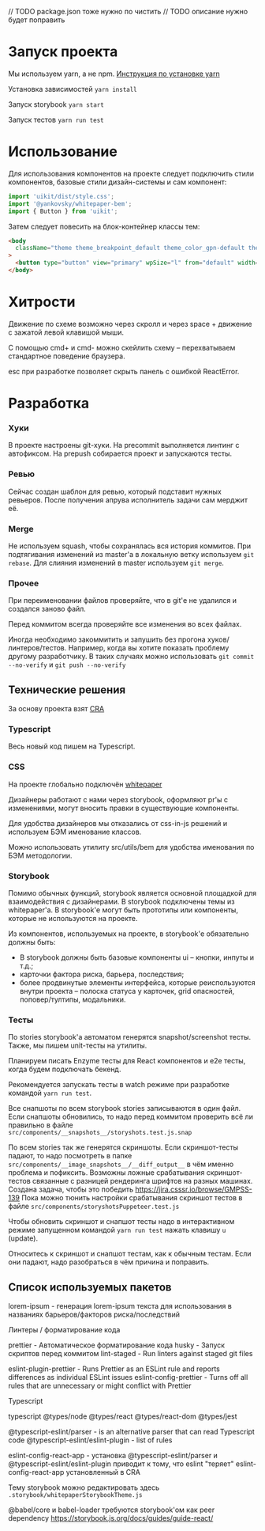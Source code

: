 // TODO package.json тоже нужно по чистить
// TODO описание нужно будет поправить

# Запуск проекта

Мы используем yarn, а не npm. [Инструкция по установке yarn](https://yarnpkg.com/en/docs/install)

Установка зависимостей `yarn install`

Запуск storybook `yarn start`

Запуск тестов `yarn run test`

# Использование

Для использования компонентов на проекте следует подключить стили компонентов, базовые стили дизайн-системы и сам компонент:

```javascript
import 'uikit/dist/style.css';
import '@yankovsky/whitepaper-bem';
import { Button } from 'uikit';
```

Затем следует повесить на блок-контейнер классы тем:

```html
<body
  className="theme theme_breakpoint_default theme_color_gpn-default theme_control_gpn-default theme_font_small theme_gap_small theme_size_gpn-default theme_space_default"
>
  <button type="button" view="primary" wpSize="l" from="default" width="auto">Кнопка</button>
</body>
```

# Хитрости

Движение по схеме возможно через скролл и через space + движение с зажатой левой клавишой мыши.

С помощью cmd+ и cmd- можно скейлить схему – перехватываем стандартное поведение браузера.

esc при разработке позволяет скрыть панель с ошибкой ReactError.

# Разработка

### Хуки

В проекте настроены git-хуки. На precommit выполняется линтинг с автофиксом.
На prepush собирается проект и запускаются тесты.

### Ревью

Сейчас создан шаблон для ревью, который подставит нужных ревьеров. После получения апрува исполнитель задачи сам мерджит её.

### Merge

Не используем squash, чтобы сохранялась вся история коммитов.
При подтягивания изменений из master'а в локальную ветку используем `git rebase`.
Для слияния изменений в master используем `git merge`.

### Прочее

При переименовании файлов проверяйте, что в git'е не удалился и создался заново файл.

Перед коммитом всегда проверяйте все изменения во всех файлах.

Иногда необходимо закоммитить и запушить без прогона хуков/линтеров/тестов.
Например, когда вы хотите показать проблему другому разработчику.
В таких случаях можно использовать `git commit --no-verify` и `git push --no-verify`

## Технические решения

За основу проекта взят [CRA](https://github.com/facebook/create-react-app)

### Typescript

Весь новый код пишем на Typescript.

### CSS

На проекте глобально подключён [whitepaper](https://whitepaper.tools/)

Дизайнеры работают с нами через storybook, оформляют pr'ы с изменениями, могут вносить правки в существующие компоненты.

Для удобства дизайнеров мы отказались от css-in-js решений и используем БЭМ именование классов.

Можно использовать утилиту src/utils/bem для удобства именования по БЭМ методологии.

### Storybook

Помимо обычных функций, storybook является основной площадкой для взаимодействия с дизайнерами.
В storybook подключены темы из whitepaper'а.
В storybook'е могут быть прототипы или компоненты, которые не используются на проекте.

Из компонентов, используемых на проекте, в storybook'е обязательно должны быть:

- В storybook должны быть базовые компоненты ui – кнопки, инпуты и т.д.;
- карточки фактора риска, барьера, последствия;
- более продвинутые элементы интерфейса, которые реиспользуются внутри проекта – полоска статуса у карточек, grid опасностей, поповер/тултипы, модальники.

### Тесты

По stories storybook'а автоматом генерятся snapshot/screenshot тесты. Также, мы пишем unit-тесты на утилиты.

Планируем писать Enzyme тесты для React компонентов и e2e тесты, когда будем подключать бекенд.

Рекомендуется запускать тесты в watch режиме при разработке командой `yarn run test`.

Все снапшоты по всем storybook stories записываются в один файл.
Если снапшоты обновились, то надо перед коммитом проверить всё ли правильно в файле `src/components/__snapshots__/storyshots.test.js.snap`

По всем stories так же генерятся скриншоты.
Если скриншот-тесты падают, то надо посмотреть в папке `src/components/__image_snapshots__/__diff_output__` в чём именно проблема и пофиксить.
Возможны ложные срабатывания скриншот-тестов связанные с разницей рендеринга шрифтов на разных машинах.
Создана задача, чтобы это победить https://jira.csssr.io/browse/GMPSS-139
Пока можно тюнить настройки срабатывания скриншот тестов в файле `src/components/storyshotsPuppeteer.test.js`

Чтобы обновить скриншот и снапшот тесты надо в интерактивном режиме запущенном командой `yarn run test` нажать клавишу `u` (update).

Относитесь к скриншот и снапшот тестам, как к обычным тестам. Если они падают, надо разобраться в чём причина и поправить.

## Список используемых пакетов

lorem-ipsum - генерация lorem-ipsum текста для использования в названиях барьеров/факторов риска/последствий

Линтеры / форматирование кода

prettier - Автоматическое форматирование кода
husky - Запуск скриптов перед коммитом
lint-staged - Run linters against staged git files

eslint-plugin-prettier - Runs Prettier as an ESLint rule and reports differences as individual ESLint issues
eslint-config-prettier - Turns off all rules that are unnecessary or might conflict with Prettier

Typescript

typescript
@types/node
@types/react
@types/react-dom
@types/jest

@typescript-eslint/parser - is an alternative parser that can read Typescript code
@typescript-eslint/eslint-plugin - list of rules

eslint-config-react-app - установка @typescript-eslint/parser и @typescript-eslint/eslint-plugin приводит к тому, что eslint "теряет" eslint-config-react-app установленный в CRA

Тему storybook можно редактировать здесь `.storybook/whitepaperStorybookTheme.js`

@babel/core и babel-loader требуются storybook'ом как peer dependency https://storybook.js.org/docs/guides/guide-react/
